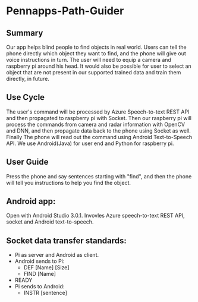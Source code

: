 # Pennapps-Path-Guider

## Summary
Our app helps blind people to find objects in real world. Users can tell the phone directly which object they want to find, and the phone will give out voice instructions in turn. The user will need to equip a camera and raspberry pi around his head. It would also be possible for user to select an object that are not present in our supported trained data and train them directly, in future.
## Use Cycle
The user's command will be processed by Azure Speech-to-text REST API and then propagated to raspberry pi with Socket. Then our raspberry pi will process the commands from camera and radar information with OpenCV and DNN, and then propagate data back to the phone using Socket as well. Finally The phone will read out the command using Android Text-to-Speech API. We use Android(Java) for user end and Python for raspberry pi.
## User Guide
Press the phone and say sentences starting with "find", and then the phone will tell you instructions to help you find the object. 

## Android app:
Open with Android Studio 3.0.1. Invovles Azure speech-to-text REST API, socket and Android text-to-speech.

## Socket data transfer standards:
 * Pi as server and Android as client.
 * Android sends to Pi:
 	* DEF [Name] [Size]
 	* FIND [Name]
  * READY
 * Pi sends to Android:
 	* INSTR [sentence]
